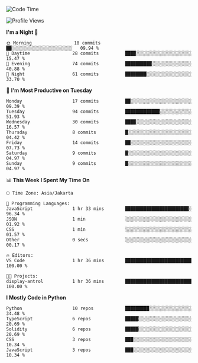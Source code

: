 <!--START_SECTION:waka-->
![Code Time](http://img.shields.io/badge/Code%20Time-1%2C592%20hrs%2055%20mins-blue)

![Profile Views](http://img.shields.io/badge/Profile%20Views-5-blue)

**I'm a Night 🦉** 

```text
🌞 Morning                18 commits          ██░░░░░░░░░░░░░░░░░░░░░░░   09.94 % 
🌆 Daytime                28 commits          ████░░░░░░░░░░░░░░░░░░░░░   15.47 % 
🌃 Evening                74 commits          ██████████░░░░░░░░░░░░░░░   40.88 % 
🌙 Night                  61 commits          ████████░░░░░░░░░░░░░░░░░   33.70 % 
```
📅 **I'm Most Productive on Tuesday** 

```text
Monday                   17 commits          ██░░░░░░░░░░░░░░░░░░░░░░░   09.39 % 
Tuesday                  94 commits          █████████████░░░░░░░░░░░░   51.93 % 
Wednesday                30 commits          ████░░░░░░░░░░░░░░░░░░░░░   16.57 % 
Thursday                 8 commits           █░░░░░░░░░░░░░░░░░░░░░░░░   04.42 % 
Friday                   14 commits          ██░░░░░░░░░░░░░░░░░░░░░░░   07.73 % 
Saturday                 9 commits           █░░░░░░░░░░░░░░░░░░░░░░░░   04.97 % 
Sunday                   9 commits           █░░░░░░░░░░░░░░░░░░░░░░░░   04.97 % 
```


📊 **This Week I Spent My Time On** 

```text
🕑︎ Time Zone: Asia/Jakarta

💬 Programming Languages: 
JavaScript               1 hr 33 mins        ████████████████████████░   96.34 % 
JSON                     1 min               ░░░░░░░░░░░░░░░░░░░░░░░░░   01.92 % 
CSS                      1 min               ░░░░░░░░░░░░░░░░░░░░░░░░░   01.57 % 
Other                    0 secs              ░░░░░░░░░░░░░░░░░░░░░░░░░   00.17 % 

🔥 Editors: 
VS Code                  1 hr 36 mins        █████████████████████████   100.00 % 

🐱‍💻 Projects: 
display-antrol           1 hr 36 mins        █████████████████████████   100.00 % 
```

**I Mostly Code in Python** 

```text
Python                   10 repos            █████████░░░░░░░░░░░░░░░░   34.48 % 
TypeScript               6 repos             █████░░░░░░░░░░░░░░░░░░░░   20.69 % 
Solidity                 6 repos             █████░░░░░░░░░░░░░░░░░░░░   20.69 % 
CSS                      3 repos             ███░░░░░░░░░░░░░░░░░░░░░░   10.34 % 
JavaScript               3 repos             ███░░░░░░░░░░░░░░░░░░░░░░   10.34 % 
```




<!--END_SECTION:waka-->

